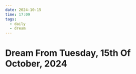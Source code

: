 ```yaml
---
date: 2024-10-15
time: 17:09
tags:
  - daily
  - dream
---
```

# Dream From Tuesday, 15th Of October, 2024